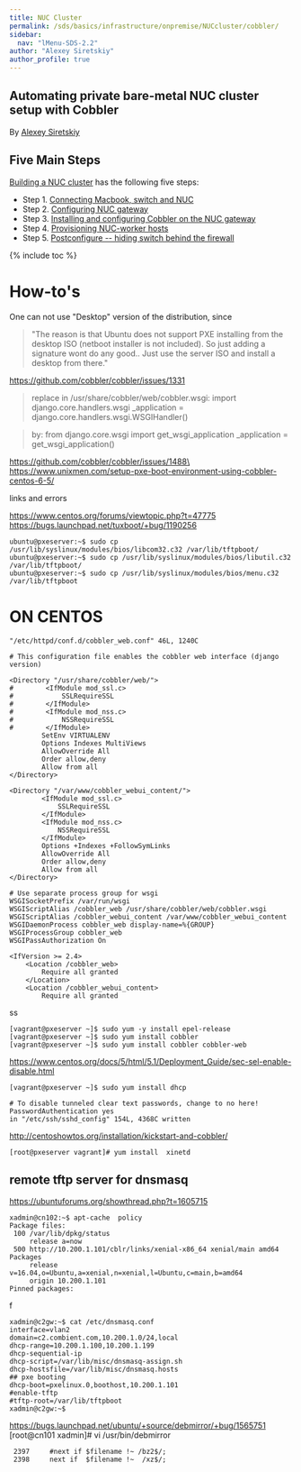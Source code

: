 ```yaml
---
title: NUC Cluster
permalink: /sds/basics/infrastructure/onpremise/NUCcluster/cobbler/
sidebar:
  nav: "lMenu-SDS-2.2"
author: "Alexey Siretskiy"
author_profile: true
---
```


## Automating private bare-metal NUC cluster setup with Cobbler

By [Alexey Siretskiy](https://www.linkedin.com/in/alexey-siretskiy-254992a7/)


## Five Main Steps

[Building a NUC cluster](https://lamastex.github.io/scalable-data-science/sds/basics/infrastructure/onpremise/NUCcluster/) has the following five steps:

* Step 1. [Connecting Macbook, switch and  NUC](https://lamastex.github.io/scalable-data-science/sds/basics/infrastructure/onpremise/NUCcluster/01_configuring_switch/)
* Step 2. [Configuring NUC gateway](https://lamastex.github.io/scalable-data-science/sds/basics/infrastructure/onpremise/NUCcluster/02_Configuring_NUC_gateway/)
* Step 3. [Installing and configuring Cobbler on the NUC gateway](https://lamastex.github.io/scalable-data-science/sds/basics/infrastructure/onpremise/NUCcluster/03_installing_cobbler/)
* Step 4. [Provisioning NUC-worker  hosts](https://lamastex.github.io/scalable-data-science/sds/basics/infrastructure/onpremise/NUCcluster/04_provisioning_nuc/)
* Step 5. [Postconfigure -- hiding switch behind the firewall](https://lamastex.github.io/scalable-data-science//sds/basics/infrastructure/onpremise/NUCcluster/05_hiding_switch/)

{% include toc %}

# How-to's

One can not use "Desktop" version of the distribution, since

 >  "The reason is that Ubuntu does not support PXE installing from the
desktop ISO (netboot installer is not included). So just adding a
signature wont do any good..
Just use the server ISO and install a desktop from there."

https://github.com/cobbler/cobbler/issues/1331


>  replace in /usr/share/cobbler/web/cobbler.wsgi:
import django.core.handlers.wsgi
_application = django.core.handlers.wsgi.WSGIHandler()

> by:
from django.core.wsgi import get_wsgi_application
_application = get_wsgi_application()

https://github.com/cobbler/cobbler/issues/1488\
https://www.unixmen.com/setup-pxe-boot-environment-using-cobbler-centos-6-5/



links and errors

https://www.centos.org/forums/viewtopic.php?t=47775 \
https://bugs.launchpad.net/tuxboot/+bug/1190256

    ubuntu@pxeserver:~$ sudo cp /usr/lib/syslinux/modules/bios/libcom32.c32 /var/lib/tftpboot/
    ubuntu@pxeserver:~$ sudo cp /usr/lib/syslinux/modules/bios/libutil.c32 /var/lib/tftpboot/
    ubuntu@pxeserver:~$ sudo cp /usr/lib/syslinux/modules/bios/menu.c32 /var/lib/tftpboot





ON CENTOS
=========
`"/etc/httpd/conf.d/cobbler_web.conf" 46L, 1240C`

    # This configuration file enables the cobbler web interface (django version)

    <Directory "/usr/share/cobbler/web/">
    #        <IfModule mod_ssl.c>
    #            SSLRequireSSL
    #        </IfModule>
    #        <IfModule mod_nss.c>
    #            NSSRequireSSL
    #        </IfModule>
            SetEnv VIRTUALENV
            Options Indexes MultiViews
            AllowOverride All
            Order allow,deny
            Allow from all
    </Directory>

    <Directory "/var/www/cobbler_webui_content/">
            <IfModule mod_ssl.c>
                SSLRequireSSL
            </IfModule>
            <IfModule mod_nss.c>
                NSSRequireSSL
            </IfModule>
            Options +Indexes +FollowSymLinks
            AllowOverride All
            Order allow,deny
            Allow from all
    </Directory>

    # Use separate process group for wsgi
    WSGISocketPrefix /var/run/wsgi
    WSGIScriptAlias /cobbler_web /usr/share/cobbler/web/cobbler.wsgi
    WSGIScriptAlias /cobbler_webui_content /var/www/cobbler_webui_content
    WSGIDaemonProcess cobbler_web display-name=%{GROUP}
    WSGIProcessGroup cobbler_web
    WSGIPassAuthorization On

    <IfVersion >= 2.4>
        <Location /cobbler_web>
            Require all granted
        </Location>
        <Location /cobbler_webui_content>
            Require all granted
ss

    [vagrant@pxeserver ~]$ sudo yum -y install epel-release
    [vagrant@pxeserver ~]$ sudo yum install cobbler
    [vagrant@pxeserver ~]$ sudo yum install cobbler cobbler-web

https://www.centos.org/docs/5/html/5.1/Deployment_Guide/sec-sel-enable-disable.html

    [vagrant@pxeserver ~]$ sudo yum install dhcp

    # To disable tunneled clear text passwords, change to no here!
    PasswordAuthentication yes
    in "/etc/ssh/sshd_config" 154L, 4368C written

http://centoshowtos.org/installation/kickstart-and-cobbler/

    [root@pxeserver vagrant]# yum install  xinetd


remote tftp server for dnsmasq
------------------------------
https://ubuntuforums.org/showthread.php?t=1605715


    xadmin@cn102:~$ apt-cache  policy
    Package files:
     100 /var/lib/dpkg/status
         release a=now
     500 http://10.200.1.101/cblr/links/xenial-x86_64 xenial/main amd64 Packages
         release v=16.04,o=Ubuntu,a=xenial,n=xenial,l=Ubuntu,c=main,b=amd64
         origin 10.200.1.101
    Pinned packages:


 f

    xadmin@c2gw:~$ cat /etc/dnsmasq.conf
    interface=vlan2
    domain=c2.combient.com,10.200.1.0/24,local
    dhcp-range=10.200.1.100,10.200.1.199
    dhcp-sequential-ip
    dhcp-script=/var/lib/misc/dnsmasq-assign.sh
    dhcp-hostsfile=/var/lib/misc/dnsmasq.hosts
    ## pxe booting
    dhcp-boot=pxelinux.0,boothost,10.200.1.101
    #enable-tftp
    #tftp-root=/var/lib/tftpboot
    xadmin@c2gw:~$


 https://bugs.launchpad.net/ubuntu/+source/debmirror/+bug/1565751 \
[root@cn101 xadmin]# vi /usr/bin/debmirror

     2397     #next if $filename !~ /bz2$/;
     2398     next if  $filename !~  /xz$/;

